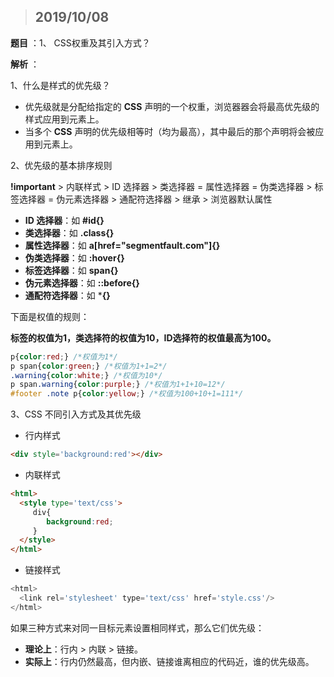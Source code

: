 > ## 2019/10/08

**题目** ：1、 CSS权重及其引入方式？

**解析** ：

1、什么是样式的优先级？

- 优先级就是分配给指定的 **CSS** 声明的一个权重，浏览器器会将最高优先级的样式应用到元素上。
- 当多个 **CSS** 声明的优先级相等时（均为最高），其中最后的那个声明将会被应用到元素上。



2、优先级的基本排序规则

**!important** > 内联样式 > ID 选择器 > 类选择器 = 属性选择器 = 伪类选择器 > 标签选择器 = 伪元素选择器 > 通配符选择器 > 继承 > 浏览器默认属性

- **ID 选择器**：如 **#id{}**
- **类选择器**：如 **.class{}**
- **属性选择器**：如 **a[href="segmentfault.com"]{}**
- **伪类选择器**：如 **:hover{}**
- **标签选择器**：如 **span{}**
- **伪元素选择器**：如 **::before{}**
- **通配符选择器**：如 ***{}** 



下面是权值的规则：

**标签的权值为1，类选择符的权值为10，ID选择符的权值最高为100。**

 ~~~css
p{color:red;} /*权值为1*/
p span{color:green;} /*权值为1+1=2*/
.warning{color:white;} /*权值为10*/
p span.warning{color:purple;} /*权值为1+1+10=12*/
#footer .note p{color:yellow;} /*权值为100+10+1=111*/
 ~~~



3、CSS 不同引入方式及其优先级

- 行内样式

~~~html
<div style='background:red'></div>
~~~

- 内联样式

~~~html
<html>
  <style type='text/css'>
     div{
        background:red;
     }
  </style>
</html>
~~~

- 链接样式

~~~js
<html>
  <link rel='stylesheet' type='text/css' href='style.css'/>
</html>
~~~



如果三种方式来对同一目标元素设置相同样式，那么它们优先级：

- **理论上**：行内 > 内联 > 链接。
- **实际上**：行内仍然最高，但内嵌、链接谁离相应的代码近，谁的优先级高。